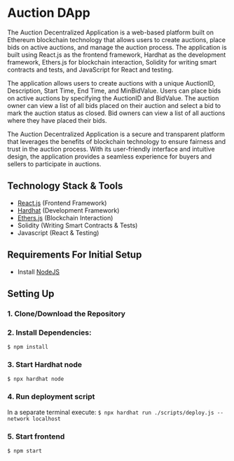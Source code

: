# Auction DApp

The Auction Decentralized Application is a web-based platform built on Ethereum blockchain
technology that allows users to create auctions, place bids on active auctions, and manage 
the auction process. The application is built using React.js as the frontend framework, 
Hardhat as the development framework, Ethers.js for blockchain interaction, Solidity for 
writing smart contracts and tests, and JavaScript for React and testing.

The application allows users to create auctions with a unique AuctionID, Description, Start Time,
End Time, and MinBidValue. Users can place bids on active auctions by specifying the AuctionID 
and BidValue. The auction owner can view a list of all bids placed on their auction and select
a bid to mark the auction status as closed. Bid owners can view a list of all auctions where 
they have placed their bids.

The Auction Decentralized Application is a secure and transparent platform that leverages the
benefits of blockchain technology to ensure fairness and trust in the auction process. With 
its user-friendly interface and intuitive design, the application provides a seamless experience
for buyers and sellers to participate in auctions.


## Technology Stack & Tools
- [React.js](https://reactjs.org/) (Frontend Framework)
- [Hardhat](https://hardhat.org/) (Development Framework)
- [Ethers.js](https://docs.ethers.io/v5/) (Blockchain Interaction)
- Solidity (Writing Smart Contracts & Tests)
- Javascript (React & Testing)


## Requirements For Initial Setup
- Install [NodeJS](https://nodejs.org/en/)

## Setting Up
### 1. Clone/Download the Repository

### 2. Install Dependencies:
`$ npm install`

### 3. Start Hardhat node
`$ npx hardhat node`

### 4. Run deployment script
In a separate terminal execute:
`$ npx hardhat run ./scripts/deploy.js --network localhost`

### 5. Start frontend
`$ npm start`